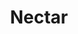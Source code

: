 ---
title: Nectar
layout: definition
brief: Sweet liquid bees gather from flowering plants to make honey.
see_also: 
  - title: Honey
    file: honey 
---